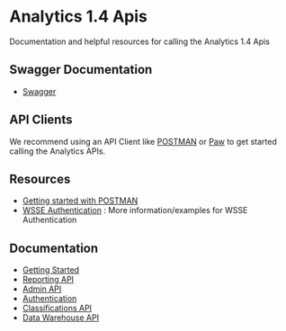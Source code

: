 Analytics 1.4 Apis
=====
Documentation and helpful resources for calling the Analytics 1.4 Apis

Swagger Documentation
----
* [Swagger](https://adobe-experience-cloud.github.io/analytics-1.4-apis/swagger-docs.html)

API Clients
----

We recommend using an API Client like [POSTMAN](https://www.getpostman.com/) or [Paw](https://paw.cloud/) to get started calling the Analytics APIs.

Resources
----

* [Getting started with POSTMAN](postman)
* [WSSE Authentication](wsse) : More information/examples for WSSE Authentication


Documentation
----
* [Getting Started](https://github.com/Adobe-Experience-Cloud/analytics-1.4-apis/blob/master/docs/getting-started/index.md)
* [Reporting API](https://github.com/Adobe-Experience-Cloud/analytics-1.4-apis/blob/master/docs/reporting-api/index.md)
* [Admin API](https://github.com/Adobe-Experience-Cloud/analytics-1.4-apis/blob/master/docs/admin-api/index.md)
* [Authentication](https://github.com/Adobe-Experience-Cloud/analytics-1.4-apis/blob/master/docs/authentication/index.md)
* [Classifications API](https://github.com/Adobe-Experience-Cloud/analytics-1.4-apis/blob/master/docs/classifications-api/index.md)
* [Data Warehouse API](https://github.com/Adobe-Experience-Cloud/analytics-1.4-apis/blob/master/docs/data-warehouse-api/index.md)
